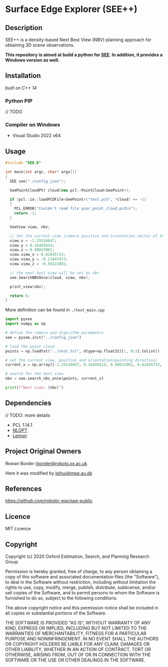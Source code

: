 # Surface Edge Explorer (SEE++)

## Description

SEE++ is a density-based Next Best View (NBV) planning approach for obtaining 3D
scene observations.

**This repository is aimed at build a python for [SEE](https://github.com/robotic-esp/see-public). In addition, it provides a Windows version as well.**

## Installation

*built on C++ 14*

### Python PIP

// TODO

### Compiler on Windows

- Visual Studio 2022 x64

## Usage

``` C++
#include "SEE.h"

int main(int argc, char* argv[])
{
  SEE see("./config.json");

  SeePointCloudPtr cloud(new pcl::PointCloud<SeePoint>);

  if (pcl::io::loadPCDFile<SeePoint>("test.pcd", *cloud) == -1)
  {
    PCL_ERROR("Couldn't read file your_point_cloud.pcd\n");
    return -1;
  }

  SeeView view, nbv;

  // Set the current view (camera position and orientation vector of the camera)
  view.x = -1.25516047;
  view.y = 0.16405614;
  view.z = 0.90033961;
  view.view_x = 0.81845733;
  view.view_y = -0.11847473;
  view.view_z = -0.56222001;

  // the next best view will be set as nbv
  see.SearchNBVOnce(cloud, view, nbv);

  print_view(nbv);

  return 0;
}
```

More definition can be found in `./test_main.cpp`

```Python
import pysee
import numpy as np

# define the camera and algorithm parameters
see = pysee.init("../config.json")

# load the point cloud
points = np.loadtxt("../test.txt", dtype=np.float32)[:, 0:3].tolist()

# set the current view, position and orientation(pointing direction)
current_v = np.array([-1.25516047, 0.16405614, 0.90033961, 0.81845733, -0.11847473, -0.56222001], dtype=np.float32).tolist()

# search for the next view
nbv = see.search_nbv_once(points, current_v)

print(f"Next view: {nbv}")
```

## Dependencies

// TODO: more details

- PCL 1.14.1
- [NLOPT](https://github.com/stevengj/nlopt)
- [Lemon](https://github.com/seqan/lemon)

## Project Original Owners

Rowan Border <rborder@robots.ox.ac.uk>

Here it was modified by <leihui@mpe.au.dk>

## References

<https://github.com/robotic-esp/see-public>

## Licence

MIT Licence

## Copyright

Copyright (c) 2020 Oxford Estimation, Search, and Planning Research Group

Permission is hereby granted, free of charge, to any person obtaining a copy of this software and associated documentation files (the "Software"), to deal in the Software without restriction, including without limitation the rights to use, copy, modify, merge, publish, distribute, sublicense, and/or sell copies of the Software, and to permit persons to whom the Software is furnished to do so, subject to the following conditions:

The above copyright notice and this permission notice shall be included in all copies or substantial portions of the Software.

THE SOFTWARE IS PROVIDED "AS IS", WITHOUT WARRANTY OF ANY KIND, EXPRESS OR IMPLIED, INCLUDING BUT NOT LIMITED TO THE WARRANTIES OF MERCHANTABILITY, FITNESS FOR A PARTICULAR PURPOSE AND NONINFRINGEMENT. IN NO EVENT SHALL THE AUTHORS OR COPYRIGHT HOLDERS BE LIABLE FOR ANY CLAIM, DAMAGES OR OTHER LIABILITY, WHETHER IN AN ACTION OF CONTRACT, TORT OR OTHERWISE, ARISING FROM, OUT OF OR IN CONNECTION WITH THE SOFTWARE OR THE USE OR OTHER DEALINGS IN THE SOFTWARE.
